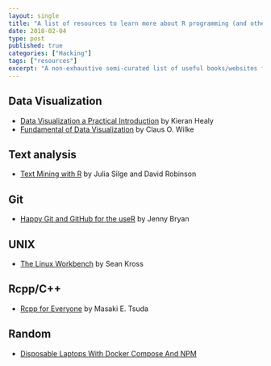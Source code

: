 ```yaml
---
layout: single
title: "A list of resources to learn more about R programming (and other things)"
date: 2018-02-04
type: post
published: true
categories: ["Hacking"]
tags: ["resources"]
excerpt: "A non-exhaustive semi-curated list of useful books/websites for R programming, data analysis, and working at the shell."
---
```




## Data Visualization

* [Data Visualization a Practical Introduction](https://socviz.co/) by Kieran Healy
* [Fundamental of Data Visualization](https://serialmentor.com/dataviz/) by Claus O. Wilke

## Text analysis

* [Text Mining with R](https://tidytextmining.com/) by Julia Silge and David Robinson

## Git 

* [Happy Git and GitHub for the useR](https://happygitwithr.com/) by Jenny Bryan 

## UNIX

* [The Linux Workbench](https://seankross.com/the-unix-workbench/) by Sean Kross

## Rcpp/C++

* [Rcpp for Everyone](https://teuder.github.io/rcpp4everyone_en/) by 
Masaki E. Tsuda


## Random

* [Disposable Laptops With Docker Compose And NPM](https://youknowfordevs.com/2017/07/23/disposable-laptops-with-docker-compose-and-npm.html)

